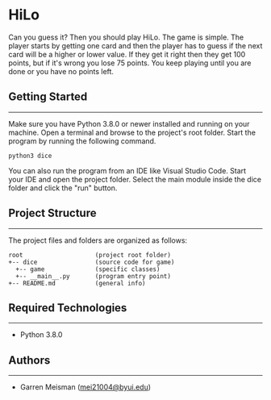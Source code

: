 # HiLo
Can you guess it? Then you should play HiLo. The game is simple. The player starts by getting one card and then the player has to guess if the next card will be a higher or lower value. If they get it right then they get 100 points, but if it's wrong you lose 75 points. You keep playing until you are done or you have no points left.

## Getting Started
---
Make sure you have Python 3.8.0 or newer installed and running on your machine. Open a terminal and 
browse to the project's root folder. Start the program by running the following command.
```
python3 dice 
```
You can also run the program from an IDE like Visual Studio Code. Start your IDE and open the 
project folder. Select the main module inside the dice folder and click the "run" button.

## Project Structure
---
The project files and folders are organized as follows:
```
root                    (project root folder)
+-- dice                (source code for game)
  +-- game              (specific classes)
  +-- __main__.py       (program entry point)
+-- README.md           (general info)
```

## Required Technologies
---
* Python 3.8.0

## Authors
---
* Garren Meisman (mei21004@byui.edu)

